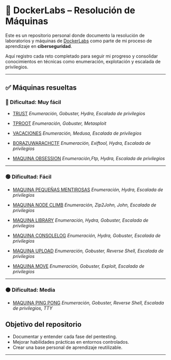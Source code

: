 
# 🐋 DockerLabs – Resolución de Máquinas

Este es un repositorio personal donde documento la resolución de laboratorios y máquinas de [DockerLabs](https://dockerlabs.es/) como parte de mi proceso de aprendizaje en **ciberseguridad**.  

Aquí registro cada reto completado para seguir mi progreso y consolidar conocimientos en técnicas como enumeración, explotación y escalada de privilegios.

---

## ✅ Máquinas resueltas

### 🔵 Dificultad: Muy fácil
- [TRUST](/MAQUINA_TRUST.pdf) 
  _Enumeración, Gobuster, Hydra, Escalada de privilegios_
  
- [TPROOT](/MAQUINA_TPROOT.pdf)
  _Enumeración, Gobuster, Metasploit_ 

- [VACACIONES](/MAQUINA_VACACIONES.pdf)
  _Enumeración, Medusa, Escalada de privilegios_

- [BORAZUWARACHCTF](/MAQUINA_BORAZUWARACHCTF.pdf)
  _Enumeración, Exiftool, Hydra, Escalada de privilegios_

- [MAQUINA OBSESSION](/MAQUINA_OBSESSION.pdf)
  _Enumeración,Ftp, Hydra, Escalada de privilegios_ 
---
### 🟢 Dificultad: Fácil

- [MAQUINA PEQUEÑAS MENTIROSAS](/MAQUINA_PEQUENAS_MENTIROSAS.pdf)
  _Enumeración, Hydra, Escalada de privilegios_ 

- [MAQUINA NODE CLIMB](/MAQUINA_NODECLIMB.pdf)
  _Enumeración, Zip2John, John, Escalada de privilegios_

- [MAQUINA LIBRARY](/MAQUINA_LIBRARY.pdf)
  _Enumeración, Hydra, Gobuster, Escalada de privilegios_
  
- [MAQUINA CONSOLELOG](/MAQUINA_CONSOLELOG.pdf)
  _Enumeración, Hydra, Gobuster, Escalada de privilegios_

- [MAQUINA UPLOAD](/MAQUINA_UPLOAD.pdf)
  _Enumeración, Gobuster, Reverse Shell, Escalada de privilegios_

- [MAQUINA MOVE](/MAQUINA_MOVE.pdf)
  _Enumeración, Gobuster, Exploit, Escalada de privilegios_
---

### 🟠 Dificultad: Media

- [MAQUINA PING PONG](/MAQUINA_PING_PONG.pdf)
  _Enumeración, Gobuster, Reverse Shell, Escalada de privilegios, TTY_

##  Objetivo del repositorio

- Documentar y entender cada fase del pentesting.
- Mejorar habilidades prácticas en entornos controlados.
- Crear una base personal de aprendizaje reutilizable.

---

